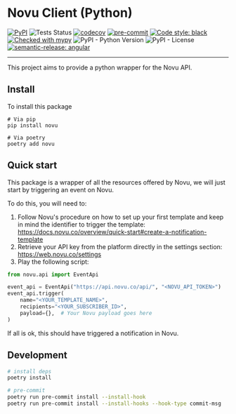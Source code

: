 # Novu Client (Python)

[![PyPI](https://img.shields.io/pypi/v/novu?color=blue)](https://pypi.org/project/novu-python/)
![Tests Status](https://github.com/SpikeeLabs/novu-python/actions/workflows/.github/workflows/tests.yml/badge.svg)
[![codecov](https://codecov.io/gh/SpikeeLabs/novu-python/branch/main/graph/badge.svg?token=RON7F8QTZX)](https://codecov.io/gh/SpikeeLabs/novu-python)
[![pre-commit](https://img.shields.io/badge/pre--commit-enabled-brightgreen?logo=pre-commit&logoColor=white)](https://github.com/pre-commit/pre-commit)
[![Code style: black](https://img.shields.io/badge/code%20style-black-000000.svg)](https://github.com/psf/black)
[![Checked with mypy](http://www.mypy-lang.org/static/mypy_badge.svg)](http://mypy-lang.org/)
![PyPI - Python Version](https://img.shields.io/pypi/pyversions/novu)
![PyPI - License](https://img.shields.io/pypi/l/novu)
[![semantic-release: angular](https://img.shields.io/badge/semantic--release-angular-e10079?logo=semantic-release)](https://github.com/semantic-release/semantic-release)

---

This project aims to provide a python wrapper for the Novu API.

## Install

To install this package

```shell
# Via pip
pip install novu

# Via poetry
poetry add novu
```

## Quick start

This package is a wrapper of all the resources offered by Novu, we will just start by triggering an event on Novu.

To do this, you will need to:

1. Follow Novu's procedure on how to set up your first template and keep in mind the identifier to trigger the template: https://docs.novu.co/overview/quick-start#create-a-notification-template
2. Retrieve your API key from the platform directly in the settings section: https://web.novu.co/settings
3. Play the following script:

```python
from novu.api import EventApi

event_api = EventApi("https://api.novu.co/api/", "<NOVU_API_TOKEN>")
event_api.trigger(
    name="<YOUR_TEMPLATE_NAME>",
    recipients="<YOUR_SUBSCRIBER_ID>",
    payload={},  # Your Novu payload goes here
)
```

If all is ok, this should have triggered a notification in Novu.

## Development

```bash
# install deps
poetry install

# pre-commit
poetry run pre-commit install --install-hook
poetry run pre-commit install --install-hooks --hook-type commit-msg
```
